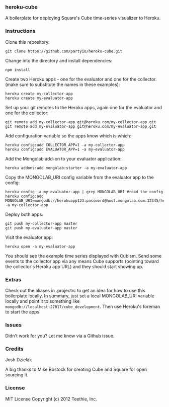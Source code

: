 ### heroku-cube
A boilerplate for deploying Square's Cube time-series visualizer to Heroku.

### Instructions

Clone this repository:

    git clone https://github.com/partyio/heroku-cube.git

Change into the directory and install dependencies:

    npm install

Create two Heroku apps - one for the evaluator and one for the collector. (make sure to substitute the names in these examples):

    heroku create my-collector-app
    heroku create my-evaluator-app

Set up your git remotes to the Heroku apps, again one for the evaluator and one for the collector:

    git remote add my-collector-app git@heroku.com/my-collector-app.git
    git remote add my-evaluator-app git@heroku.com/my-evaluator-app.git

Add configuration variable so the apps know which is which:

    heroku config:add COLLECTOR_APP=1 -a my-collector-app
    heroku config:add EVALUATOR_APP=1 -a my-evaluator-app

Add the Mongolab add-on to your evaluator application:

    heroku addons:add mongolab:starter -a my-evaluator-app

Copy the MONGOLAB_URI config variable from the evaluator app to the config:

    heroku config -a my-evaluator-app | grep MONGOLAB_URI #read the config
    heroku config:add MONGOLAB_URI=mongodb://herokuapp123:password@host.mongolab.com:12345/herokuapp123 -a my-collector-app

Deploy both apps:

    git push my-collector-app master
    git push my-evaluator-app master

Visit the evaluator app:

    heroku open -a my-evaluator-app

You should see the example time series displayed with Cubism.
Send some events to the collector app via any means Cube supports (pointing toward the
collector's Heroku app URL) and they should start showing up.

### Extras
Check out the aliases in .projectrc to get an idea for how to use this boilerplate locally.
In summary, just set a local MONGOLAB_URI variable locally and point it to something like
`mongodb://localhost:27017/cube_development`. Then use Heroku's foreman to start the apps.

### Issues
Didn't work for you? Let me know via a Github issue.

### Credits
Josh Dzielak

A big thanks to Mike Bostock for creating Cube and Square for open sourcing it.

### License
MIT License
Copyright (c) 2012 Teethie, Inc.
